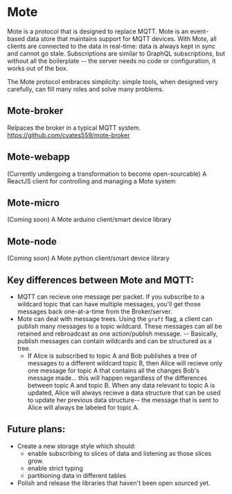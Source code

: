 # Mote
Mote is a protocol that is designed to replace MQTT. Mote is an event-based data store that maintains support for MQTT devices. With Mote, all clients are connected to the data in real-time: data is always kept in sync and cannot go stale.  Subscriptions are similar to GraphQL subscriptions, but without all the boilerplate -- the server needs no code or configuration, it works out of the box.

The Mote protocol embraces simplicity: simple tools, when designed very carefully, can fill many roles and solve many problems.

## Mote-broker
Relpaces the broker in a typical MQTT system.
https://github.com/cyates559/mote-broker

## Mote-webapp
(Currently undergoing a transformation to become open-sourcable)
A ReactJS client for controlling and managing a Mote system

## Mote-micro
(Coming soon)
A Mote arduino client/smart device library

## Mote-node
(Coming soon)
A Mote python client/smart device library

## Key differences between Mote and MQTT:
* MQTT can recieve one message per packet.  If you subscribe to a wildcard topic that can have multiple messages, you'll get those messages back one-at-a-time from the Broker/server.
* Mote can deal with message trees.  Using the `graft` flag, a client can publish many messages to a topic wildcard.  These messages can all be retained and rebroadcast as one action/publish message. -- Basically, publish messages can contain wildcards and can be structured as a tree.
  * If Alice is subscribed to topic A and Bob publishes a tree of messages to a different wildcard topic B, then Alice will recieve only one message for topic A that contains all the changes Bob's message made... this will happen regardless of the differences between topic A and topic B.  When any data relevant to topic A is updated, Alice will always recieve a data structure that can be used to update her previous data structure-- the message that is sent to Alice will always be labeled for topic A.

 ## Future plans:
* Create a new storage style which should:
  * enable subscribing to slices of data and listening as those slices grow.
  * enable strict typing
  * partitioning data in different tables
* Polish and release the libraries that haven't been open sourced yet.
